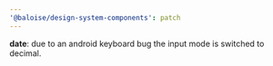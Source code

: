 ```yaml
---
'@baloise/design-system-components': patch
---
```


**date**: due to an android keyboard bug the input mode is switched to decimal.
